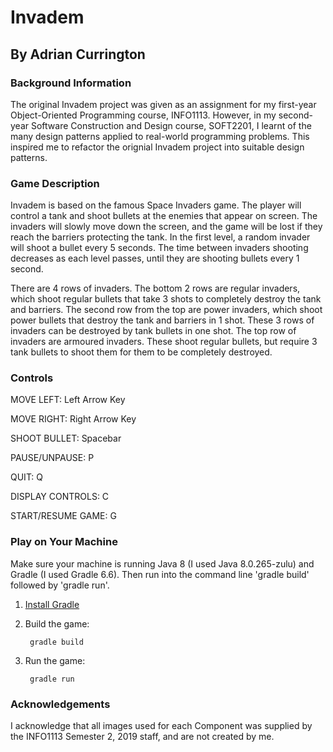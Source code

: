 # Invadem
## By Adrian Currington 

### Background Information 
The original Invadem project was given as an assignment for my first-year Object-Oriented Programming course, INFO1113. However, in my second-year Software Construction and Design course, SOFT2201, I learnt of the many design patterns applied to real-world programming problems. This inspired me to refactor the orignial Invadem project into suitable design patterns.  

### Game Description 
Invadem is based on the famous Space Invaders game. The player will control a tank and shoot bullets at the enemies that appear on screen. The invaders will slowly move down the screen, and the game will be lost if they reach the barriers protecting the tank. In the first level, a random invader will shoot a bullet every 5 seconds. The time between invaders shooting decreases as each level passes, until they are shooting bullets every 1 second.

There are 4 rows of invaders. The bottom 2 rows are regular invaders, which shoot regular bullets that take 3 shots to completely destroy the tank and barriers. The second row from the top are power invaders, which shoot power bullets that destroy the tank and barriers in 1 shot. These 3 rows of invaders can be destroyed by tank bullets in one shot. The top row of invaders are armoured invaders. These shoot regular bullets, but require 3 tank bullets to shoot them for them to be completely destroyed.

### Controls
MOVE LEFT: Left Arrow Key

MOVE RIGHT: Right Arrow Key

SHOOT BULLET: Spacebar

PAUSE/UNPAUSE: P

QUIT: Q

DISPLAY CONTROLS: C

START/RESUME GAME: G

### Play on Your Machine 
Make sure your machine is running Java 8 (I used Java 8.0.265-zulu) and Gradle (I used Gradle 6.6). Then run into the command line 'gradle build' followed by 'gradle run'.

1. [Install Gradle](https://gradle.org/install/)

2. Build the game:

        gradle build
            
3. Run the game:

        gradle run            

### Acknowledgements 
I acknowledge that all images used for each Component was supplied by the INFO1113 Semester 2, 2019 staff, and are not created by me.
